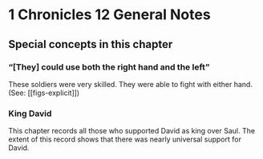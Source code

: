 # 1 Chronicles 12 General Notes
## Special concepts in this chapter

### “[They] could use both the right hand and the left”
These soldiers were very skilled. They were able to fight with either hand. (See: [[figs-explicit]])

### King David
This chapter records all those who supported David as king over Saul. The extent of this record shows that there was nearly universal support for David.